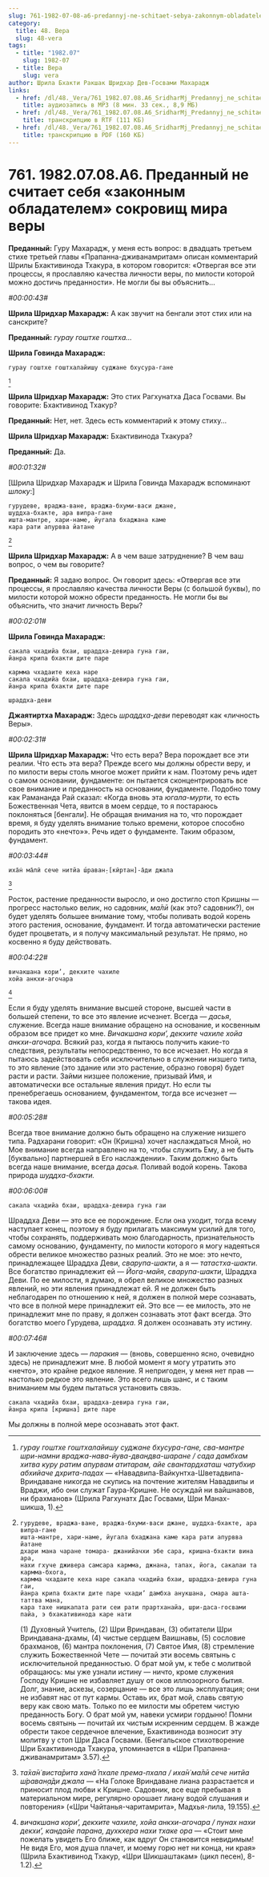 ```yaml
---
slug: 761-1982-07-08-a6-predannyj-ne-schitaet-sebya-zakonnym-obladatelem-sokrovishh-mira-very
category:
  title: 48. Вера
  slug: 48-vera
tags:
  - title: "1982.07"
    slug: 1982-07
  - title: Вера
    slug: vera
author: Шрила Бхакти Ракшак Шридхар Дев-Госвами Махарадж
links:
  - href: /dl/48._Vera/761_1982.07.08.A6_SridharMj_Predannyj_ne_schitaet_sebja_zakonnym_obladatelem_sokrovishh_mira_very.mp3
    title: аудиозапись в MP3 (8 мин. 33 сек., 8,9 МБ)
  - href: /dl/48._Vera/761_1982.07.08.A6_SridharMj_Predannyj_ne_schitaet_sebja_zakonnym_obladatelem_sokrovishh_mira_very.rtf
    title: транскрипцию в RTF (111 КБ)
  - href: /dl/48._Vera/761_1982.07.08.A6_SridharMj_Predannyj_ne_schitaet_sebja_zakonnym_obladatelem_sokrovishh_mira_very.pdf
    title: транскрипцию в PDF (160 КБ)
---
```


# 761. 1982.07.08.A6. Преданный не считает себя «законным обладателем» сокровищ мира веры

**Преданный:** Гуру Махарадж, у меня есть вопрос: в двадцать третьем стихе третьей главы «Прапанна-дживанамритам» описан комментарий Шрилы Бхактивинода Тхакура, в котором говорится: «Отвергая все эти процессы, я прославляю качества личности веры, по милости которой можно достичь преданности». Не могли бы вы объяснить…

*#00:00:43#*

**Шрила Шридхар Махарадж:** А как звучит на бенгали этот стих или на санскрите?

**Преданный:** *гурау гоштхе гоштха…*

**Шрила Говинда Махарадж:**

    гурау гоштхе гоштхалайишу суджане бхусура-гане
[^_ftn1]

**Шрила Шридхар Махарадж:** Это стих Рагхунатха Даса Госвами. Вы говорите: Бхактивинод Тхакур?

**Преданный:** Нет, нет. Здесь есть комментарий к этому стиху…

**Шрила Шридхар Махарадж:** Бхактивинода Тхакура?

**Преданный:** Да.

*#00:01:32#*

[Шрила Шридхар Махарадж и Шрила Говинда Махарадж вспоминают *шлоку*:]

    гурудеве, враджа-ване, враджа-бхуми-васи джане,
    шуддха-бхакте, ара випра-гане
    ишта-мантре, хари-наме, йугала бхаджана каме
    кара рати апурвва йатане
[^_ftn2]

**Шрила Шридхар Махарадж:** А в чем ваше затруднение? В чем ваш вопрос, о чем вы говорите?

**Преданный:** Я задаю вопрос. Он говорит здесь: «Отвергая все эти процессы, я прославляю качества личности Веры (с большой буквы), по милости которой можно обрести преданность. Не могли бы вы объяснить, что значит личность Веры?

*#00:02:01#*

**Шрила Говинда Махарадж:**

    сакала чхадийа бхаи, шраддха-девира гуна гаи,
    йанра крипа бхакти дите паре

    кармма чхадаите кеха наре
    сакала чхадийа бхаи, шраддха-девира гуна гаи,
    йанра крипа бхакти дите паре

    шраддха-деви

**Джаятиртха Махарадж:** Здесь *шраддха-деви* переводят как «личность Веры».

*#00:02:31#*

**Шрила Шридхар Махарадж:** Что есть вера? Вера порождает все эти реалии. Что есть эта вера? Прежде всего мы должны обрести веру, и по милости веры столь многое может прийти к нам. Поэтому речь идет о самом основании, фундаменте: он пытается сконцентрировать все свое внимание и преданность на основании, фундаменте. Подобно тому как Рамананда Рай сказал: «Когда вновь эта *югала-мурти*, то есть Божественная Чета, явится в моем сердце, то я постараюсь поклоняться [бенгали]. Не обращая внимания на то, что порождает время, я буду уделять внимание только времени, которое способно породить это «нечто»». Речь идет о фундаменте. Таким образом, фундамент.

*#00:03:44#*

    иха̄н̇ ма̄лӣ сече нитйа ш́раван̣-[кӣртан]-а̄ди джала
[^_ftn3]

Росток, растение преданности выросло, и оно достигло стоп Кришны — прогресс настолько велик, но садовник, *ма̄лӣ* (как это? садовник?), он будет уделять большее внимание тому, чтобы поливать водой корень этого растения, основание, фундамент. И тогда автоматически растение будет процветать, и я получу максимальный результат. Не прямо, но косвенно я буду действовать.

*#00:04:22#*

    вичакшана кори’, декхите чахиле
    хойа анкхи-агочара
[^_ftn4]

Если я буду уделять внимание высшей стороне, высшей части в большей степени, то все это явление исчезнет. Всегда — *дасья*, служение. Всегда наше внимание обращено на основание, и косвенным образом все придет ко мне. *Вичакшана кори’, декхите чахиле хойа анкхи-агочара.* Всякий раз, когда я пытаюсь получить какие-то следствия, результаты непосредственно, то все исчезает. Но когда я пытаюсь задействовать себя исключительно в служении низшего типа, то это явление (это здание или это растение, образно говоря) будет расти и расти. Займи низшее положение, призывай Имя, и автоматически все остальные явления придут. Но если ты пренебрегаешь основанием, фундаментом, тогда все исчезнет — такова идея.

*#00:05:28#*

Всегда твое внимание должно быть обращено на служение низшего типа. Радхарани говорит: «Он (Кришна) хочет наслаждаться Мной, но Мое внимание всегда направлено на то, чтобы служить Ему, а не быть [буквально] партнершей в Его наслаждении». Таким должно быть всегда наше внимание, всегда *дасья.* Поливай водой корень. Такова природа *шуддха-бхакти.*

*#00:06:00#*

    сакала чхадийа бхаи, шраддха-девира гуна гаи

Шраддха Деви — это все ее порождение. Если она уходит, тогда всему наступает конец, поэтому я буду прилагать максимум усилий для того, чтобы сохранять, поддерживать мою благодарность, признательность самому основанию, фундаменту, по милости которого я могу надеяться обрести великое множество разных реалий. Это не мое: это нечто, принадлежащее Шраддха Деви, *сварупа-шакти*, а я — *татастха-шакти*. Все богатство принадлежит ей — *Йога-майя*, *сварупа-шакти*, Шраддха Деви. По ее милости, я думаю, я обрел великое множество разных явлений, но эти явления принадлежат ей. Я не должен быть неблагодарен по отношению к ней, я должен в полной мере сознавать, что все в полной мере принадлежит ей. Это все — ее милость, это не принадлежит мне по праву, я должен сознавать этот факт всегда. Это богатство моего Гурудева, *шраддха.* Я должен осознавать эту истину.

*#00:07:46#*

И заключение здесь — *паракия* — (вновь, совершенно ясно, очевидно здесь) не принадлежит мне. В любой момент я могу утратить это «нечто», это крайне редкое явление. Я непригоден, у меня нет прав — настолько редкое это явление. Это всего лишь шанс, и с таким вниманием мы будем пытаться установить связь.

    сакала чхадийа бхаи, шраддха-девира гуна гаи,
    йанра крипа [кришна] дите паре

Мы должны в полной мере осознавать этот факт.



[^_ftn1]: *гурау гоштхе гоштхалайишу суджане бхусура-гане, сва-мантре шри-намни враджа-нава-йува-двандва-шаране / сада дамбхам хитва куру ратим апурвам атитарам, айе свантардхаташ чатубхир абхийаче дхрита-падах* — «Навадвипа-Вайкунтха-Шветадвипа-Вриндаване никогда не скупись на почтение жителям Навадвипы и Враджи, ибо они служат Гаура-Кришне. Не осуждай ни вайшнавов, ни брахманов» (Шрила Рагхунатх Дас Госвами, Шри Манах-шикша, 1).

[^_ftn2]:
        гурудеве, враджа-ване, враджа-бхуми-васи джане, шуддха-бхакте, ара випра-гане
        ишта-мантре, хари-наме, йугала бхаджана каме кара рати апурвва йатане
        дхари мана чаране томара- джанийачхи эбе сара, кришна-бхакти вина ара,
        нахи гхуче дживера самсара кармма, джнана, тапах, йога, сакалаи та кармма-бхога,
        кармма чхадаите кеха наре сакала чхадийа бхаи, шраддха-девира гуна гаи,
        йанра крипа бхакти дите паре чхади’ дамбха анукшана, смара ашта-таттва мана,
        кара тахе нишкапата рати сеи рати прартханайа, шри-даса-госвами пайа, э бхакативинода каре нати

    (1) Духовный Учитель, (2) Шри Вриндаван, (3) обитатели Шри Вриндавана-дхамы, (4) чистые сердцем Ваишнавы, (5) сословие брахманов, (6) мантра поклонения, (7) Святое Имя, (8) стремление служить Божественной Чете — почитай эти восемь святынь с исключительной преданностью. О брат мой ум, к тебе с молитвой обращаюсь: мы уже узнали истину — ничто, кроме служения Господу Кришне не избавляет душу от оков иллюзорного бытия. Долг, знание, аскезы, созерцание — все это лишь эксплуатация; они не избавят нас от пут кармы. Оставь их, брат мой, славь святую веру как свою мать. Только по ее милости мы обретем чистую преданность Богу. О брат мой ум, навеки усмири гордыню! Помни восемь святынь — почитай их чистым искренним сердцем. В жажде обрести такое сердечное влечение, Бхактивинода возносит эту молитву у стоп Шри Даса Госвами. (Бенгальское стихотворение Шри Бхактивинода Тхакура, упоминается в «Шри Прапанна-дживанамритам» 3.57).

[^_ftn3]: *та̄ха̄н̇ виста̄рита хан̃а̄ пхале према-пхала / иха̄н̇ ма̄лӣ сече нитйа ш́раван̣а̄ди джала* — «На Голоке Вриндаване лиана разрастается и приносит плод любви к Кришне. Садовник, все еще пребывая в материальном мире, регулярно орошает лиану водой слушания и повторения» («Шри Чайтанья-чаритамрита», Мадхья-лила, 19.155).

[^_ftn4]: *вичакшана кори’, декхите чахиле, хойа анкхи-агочара / пунах нахи декхи’, кандайе парана, духкхера нахи тхаке ора* — «Стоит мне пожелать увидеть Его ближе, как вдруг Он становится невидимым! Не видя Его, моя душа плачет, и моему горю нет ни конца, ни края» (Шрила Бхактивинод Тхакур, «Шри Шикшаштакам» (цикл песен), 8-1.2).

